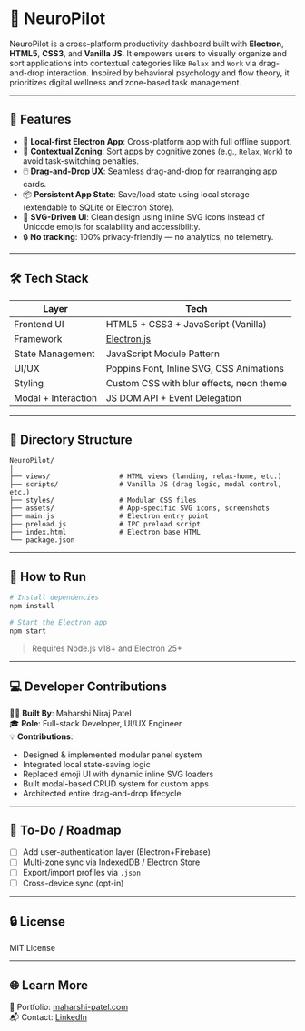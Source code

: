 # 🧠 NeuroPilot

NeuroPilot is a cross-platform productivity dashboard built with **Electron**, **HTML5**, **CSS3**, and **Vanilla JS**. It empowers users to visually organize and sort applications into contextual categories like `Relax` and `Work` via drag-and-drop interaction. Inspired by behavioral psychology and flow theory, it prioritizes digital wellness and zone-based task management.


---

## 🚀 Features

- 💾 **Local-first Electron App**: Cross-platform app with full offline support.
- 🧠 **Contextual Zoning**: Sort apps by cognitive zones (e.g., `Relax`, `Work`) to avoid task-switching penalties.
- 🖱️ **Drag-and-Drop UX**: Seamless drag-and-drop for rearranging app cards.
- 📦 **Persistent App State**: Save/load state using local storage (extendable to SQLite or Electron Store).
- 🎨 **SVG-Driven UI**: Clean design using inline SVG icons instead of Unicode emojis for scalability and accessibility.
- 🔒 **No tracking**: 100% privacy-friendly — no analytics, no telemetry.

---

## 🛠️ Tech Stack

| Layer | Tech |
|------|------|
| Frontend UI | HTML5 + CSS3 + JavaScript (Vanilla) |
| Framework | [Electron.js](https://www.electronjs.org/) |
| State Management | JavaScript Module Pattern |
| UI/UX | Poppins Font, Inline SVG, CSS Animations |
| Styling | Custom CSS with blur effects, neon theme |
| Modal + Interaction | JS DOM API + Event Delegation |

---

## 📁 Directory Structure

```
NeuroPilot/
│
├── views/                 # HTML views (landing, relax-home, etc.)
├── scripts/               # Vanilla JS (drag logic, modal control, etc.)
├── styles/                # Modular CSS files
├── assets/                # App-specific SVG icons, screenshots
├── main.js                # Electron entry point
├── preload.js             # IPC preload script
├── index.html             # Electron base HTML
└── package.json
```

---

## 🧪 How to Run

```bash
# Install dependencies
npm install

# Start the Electron app
npm start
```

> Requires Node.js v18+ and Electron 25+

---

## 💻 Developer Contributions

👨‍💻 **Built By**: Maharshi Niraj Patel  
🎓 **Role**: Full-stack Developer, UI/UX Engineer  
💡 **Contributions**:
- Designed & implemented modular panel system
- Integrated local state-saving logic
- Replaced emoji UI with dynamic inline SVG loaders
- Built modal-based CRUD system for custom apps
- Architected entire drag-and-drop lifecycle

---

## 📌 To-Do / Roadmap

- [ ] Add user-authentication layer (Electron+Firebase)
- [ ] Multi-zone sync via IndexedDB / Electron Store
- [ ] Export/import profiles via `.json`
- [ ] Cross-device sync (opt-in)

---

## 🔒 License

MIT License

---

## 🌐 Learn More

🔗 Portfolio: [maharshi-patel.com](https://maharshi-patel.com)  
📬 Contact: [LinkedIn](https://www.linkedin.com/in/maharshi-patel1/)
